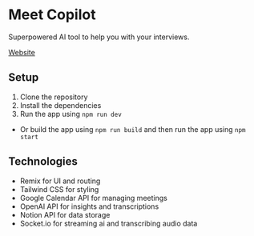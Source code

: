 # Meet Copilot

Superpowered AI tool to help you with your interviews.

[Website](https://usemeetcopilot.com/)

## Setup

1. Clone the repository
2. Install the dependencies
3. Run the app using `npm run dev`

- Or build the app using `npm run build` and then run the app using `npm start`

## Technologies

- Remix for UI and routing
- Tailwind CSS for styling
- Google Calendar API for managing meetings
- OpenAI API for insights and transcriptions
- Notion API for data storage
- Socket.io for streaming ai and transcribing audio data
